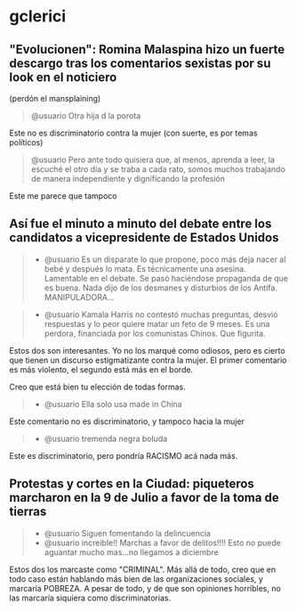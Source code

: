 # gclerici


## "Evolucionen": Romina Malaspina hizo un fuerte descargo tras los comentarios sexistas por su look en el noticiero

(perdón el mansplaining)

>  @usuario Otra hija d la porota

Este no es discriminatorio contra la mujer (con suerte, es por temas políticos)

>  @usuario Pero ante todo quisiera que, al menos, aprenda a leer, la escuché el otro día y se traba a cada rato, somos muchos trabajando de manera independiente y dignificando la profesión

Este me parece que tampoco

## Así fue el minuto a minuto del debate entre los candidatos a vicepresidente de Estados Unidos


>  -  @usuario Es un disparate lo que propone, poco más deja nacer al bebé y después lo mata. Es técnicamente una asesina.
> Lamentable en el debate.
> Se pasó haciéndose propaganda de que es buena.
> Nada dijo de los desmanes y disturbios de los Antifa.
> MANIPULADORA...

>  -  @usuario Kamala Harris no contestó muchas preguntas, desvió respuestas y lo peor quiere matar un feto de 9 meses.
> Es una perdora, financiada por los comunistas Chinos.
> Que figurita.


Estos dos son interesantes. Yo no los marqué como odiosos, pero es cierto que tienen un discurso estigmatizante contra la mujer. El primer comentario es más violento, el segundo está más en el borde.

Creo que está bien tu elección de todas formas.



> -  @usuario Ella solo usa made in China

Este comentario no es discriminatorio, y tampoco hacia la mujer


> -  @usuario tremenda negra boluda

Este es discriminatorio, pero pondría RACISMO acá nada más.



## Protestas y cortes en la Ciudad: piqueteros marcharon en la 9 de Julio a favor de la toma de tierras

> -  @usuario Siguen fomentando la delincuencia
> -  @usuario increible!! Marchas a favor de delitos!!!! Esto no puede aguantar mucho mas...no llegamos a diciembre

Estos dos los marcaste como "CRIMINAL". Más allá de todo, creo que en todo caso están hablando más bien de las organizaciones sociales, y marcaría POBREZA. A pesar de todo, y de que son opiniones horribles, no las marcaría siquiera como discriminatorias.


